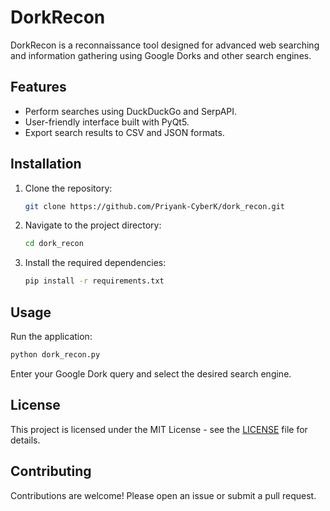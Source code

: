 # DorkRecon

DorkRecon is a reconnaissance tool designed for advanced web searching and information gathering using Google Dorks and other search engines.

## Features
- Perform searches using DuckDuckGo and SerpAPI.
- User-friendly interface built with PyQt5.
- Export search results to CSV and JSON formats.

## Installation
1. Clone the repository:
   ```bash
   git clone https://github.com/Priyank-CyberK/dork_recon.git
   ```
2. Navigate to the project directory:
   ```bash
   cd dork_recon
   ```
3. Install the required dependencies:
   ```bash
   pip install -r requirements.txt
   ```

## Usage
Run the application:
```bash
python dork_recon.py
```
Enter your Google Dork query and select the desired search engine.

## License
This project is licensed under the MIT License - see the [LICENSE](LICENSE) file for details.

## Contributing
Contributions are welcome! Please open an issue or submit a pull request.
